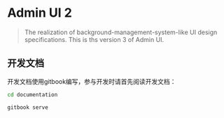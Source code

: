 # Admin UI 2

> The realization of background-management-system-like UI design specifications. This is ths version 3 of Admin UI.

## 开发文档

开发文档使用gitbook编写，参与开发时请首先阅读开发文档：
``` bash
cd documentation

gitbook serve
```
